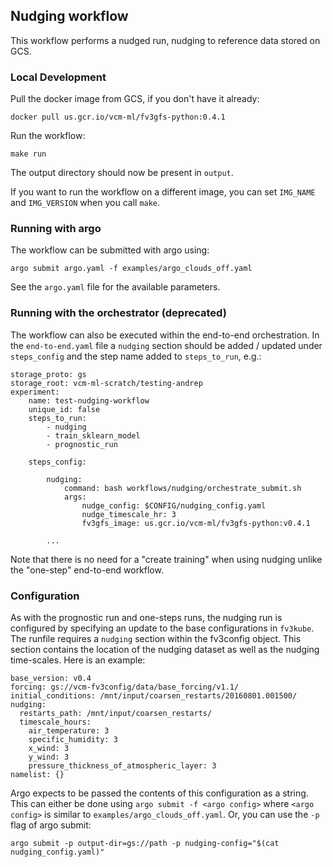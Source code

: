 ## Nudging workflow

This workflow performs a nudged run, nudging to reference data stored on GCS.

### Local Development

Pull the docker image from GCS, if you don't have it already:

    docker pull us.gcr.io/vcm-ml/fv3gfs-python:0.4.1

Run the workflow:

    make run

The output directory should now be present in `output`.

If you want to run the workflow on a different image, you can set `IMG_NAME`
and `IMG_VERSION` when you call `make`.

### Running with argo

The workflow can be submitted with argo using:

    argo submit argo.yaml -f examples/argo_clouds_off.yaml

See the `argo.yaml` file for the available parameters.

### Running with the orchestrator (deprecated)

The workflow can also be executed within the end-to-end orchestration.  In
the `end-to-end.yaml` file a `nudging` section should be added / updated 
under `steps_config` and the step name added to `steps_to_run`, e.g.: 

    storage_proto: gs
    storage_root: vcm-ml-scratch/testing-andrep
    experiment:
        name: test-nudging-workflow
        unique_id: false
        steps_to_run:
            - nudging
            - train_sklearn_model
            - prognostic_run
    
        steps_config:

            nudging:
                command: bash workflows/nudging/orchestrate_submit.sh
                args:
                    nudge_config: $CONFIG/nudging_config.yaml
                    nudge_timescale_hr: 3
                    fv3gfs_image: us.gcr.io/vcm-ml/fv3gfs-python:v0.4.1

            ...

Note that there is no need for a "create training" when using nudging 
unlike the "one-step" end-to-end workflow.

### Configuration

As with the prognostic run and one-steps runs, the nudging run is configured
by specifying an update to the base configurations in `fv3kube`. The runfile
requires a `nudging` section within the fv3config object. This section
contains the location of the nudging dataset as well as the nudging
time-scales. Here is an example:
```
base_version: v0.4
forcing: gs://vcm-fv3config/data/base_forcing/v1.1/
initial_conditions: /mnt/input/coarsen_restarts/20160801.001500/
nudging:
  restarts_path: /mnt/input/coarsen_restarts/
  timescale_hours:
    air_temperature: 3
    specific_humidity: 3
    x_wind: 3
    y_wind: 3
    pressure_thickness_of_atmospheric_layer: 3
namelist: {}
```

Argo expects to be passed the contents of this configuration as a string.
This can either be done using `argo submit -f <argo config>` where `<argo
config>` is similar to `examples/argo_clouds_off.yaml`. Or, you can use the
`-p` flag of argo submit:

    argo submit -p output-dir=gs://path -p nudging-config="$(cat nudging_config.yaml)"
